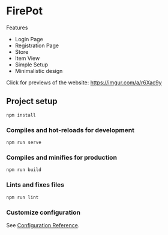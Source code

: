 # FirePot

Features
* Login Page
* Registration Page
* Store
* Item View
* Simple Setup
* Minimalistic design

Click for previews of the website:
https://imgur.com/a/r6Xac9y


## Project setup
```
npm install
```

### Compiles and hot-reloads for development
```
npm run serve
```

### Compiles and minifies for production
```
npm run build
```

### Lints and fixes files
```
npm run lint
```

### Customize configuration
See [Configuration Reference](https://cli.vuejs.org/config/).
